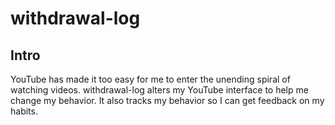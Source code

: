 # withdrawal-log

Intro
-----
YouTube has made it too easy for me to enter the unending spiral of watching videos. withdrawal-log alters my YouTube interface to help me change my behavior. It also tracks my behavior so I can get feedback on my habits.
